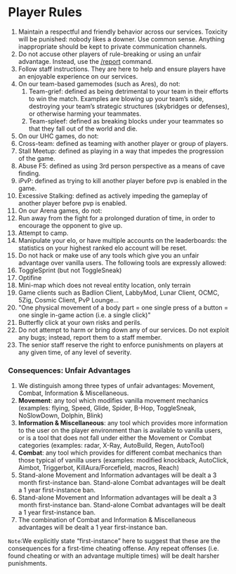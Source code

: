 # **Player Rules**

1. Maintain a respectful and friendly behavior across our services.  Toxicity will be punished: nobody likes a downer.  Use common sense.  Anything inappropriate should be kept to private communication channels.
2. Do not accuse other players of rule-breaking or using an unfair advantage.  Instead, use the [/report](https://walrus.network/guides/faqs/how-can-i-report-a-player) command.
3. Follow staff instructions.  They are here to help and ensure players have an enjoyable experience on our services.
4. On our team-based gamemodes (such as Ares), do not:
    1. Team-grief: defined as being detrimental to your team in their efforts to win the match.  Examples are blowing up your team’s side, destroying your team’s strategic structures (skybridges or defenses), or otherwise harming your teammates.
    2. Team-spleef: defined as breaking blocks under your teammates so that they fall out of the world and die.
5. On our UHC games, do not:
  1. Cross-team: defined as teaming with another player or group of players.
  2. Stall Meetup: defined as playing in a way that impedes the progression of the game.
  3. Abuse F5: defined as using 3rd person perspective as a means of cave finding.
  4. iPvP: defined as trying to kill another player before pvp is enabled in the game.
  5. Excessive Stalking: defined as actively impeding the gameplay of another player before pvp is enabled.
6. On our Arena games, do not:
  1. Run away from the fight for a prolonged duration of time, in order to encourage the opponent to give up.
  2. Attempt to camp.
  3. Manipulate your elo, or have multiple accounts on the leaderboards: the statistics on your highest ranked elo account will be reset.
7. Do not hack or make use of any tools which give you an unfair advantage over vanilla users.  The following tools are expressly allowed:
  1. ToggleSprint (but not ToggleSneak)
  2. Optifine
  3. Mini-map which does not reveal entity location, only terrain
  4. Game clients such as Badlion Client, LabbyMod, Lunar Client, OCMC, 5Zig, Cosmic Client, PvP Lounge…
8. "One physical movement of a body part = one single press of a button = one single in-game action (i.e. a single click)"
  1. Butterfly click at your own risks and perils.
9. Do not attempt to harm or bring down any of our services.  Do not exploit any bugs; instead, report them to a staff member.
10. The senior staff reserve the right to enforce punishments on players at any given time, of any level of severity.

### **Consequences: Unfair Advantages**

1. We distinguish among three types of unfair advantages: Movement, Combat, Information & Miscellaneous.
  1. **Movement**: any tool which modifies vanilla movement mechanics (examples: flying, Speed, Glide, Spider, B-Hop, ToggleSneak, NoSlowDown, Dolphin, Blink)
  2. **Information & Miscellaneous**: any tool which provides more information to the user on the player environment than is available to vanilla users, or is a tool that does not fall under either the Movement or Combat categories (examples: radar, X-Ray, AutoBuild, Regen, AutoTool)
  3. **Combat**: any tool which provides for different combat mechanics than those typical of vanilla users (examples: modified knockback, AutoClick, Aimbot, Triggerbot,  KillAura/Forcefield, macros, Reach)
2. Stand-alone Movement and Information advantages will be dealt a 3 month first-instance ban.  Stand-alone Combat advantages will be dealt a 1 year first-instance ban.
3. Stand-alone Movement and Information advantages will be dealt a 3 month first-instance ban.  Stand-alone Combat advantages will be dealt a 1 year first-instance ban.
4. The combination of Combat and Information & Miscellaneous advantages will be dealt a 1 year first-instance ban.

`Note`:We explicitly state “first-instance” here to suggest that these are the consequences for a first-time cheating offense.  Any repeat offenses (i.e. found cheating or with an advantage multiple times) will be dealt harsher punishments.
